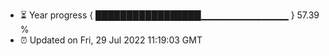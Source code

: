 - ⏳ Year progress { █████████████████▁▁▁▁▁▁▁▁▁▁▁▁▁ } 57.39 %
- ⏰ Updated on Fri, 29 Jul 2022 11:19:03 GMT

